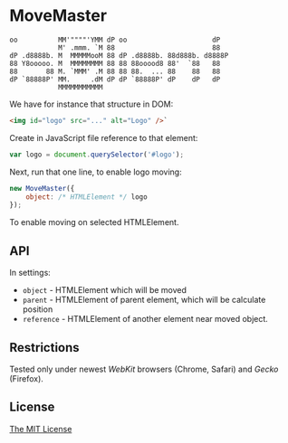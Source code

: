 # MoveMaster

```
oo          MM'""""'YMM dP oo                     dP
            M' .mmm. `M 88                        88
dP .d8888b. M  MMMMMooM 88 dP .d8888b. 88d888b. d8888P
88 Y8ooooo. M  MMMMMMMM 88 88 88ooood8 88'  `88   88
88       88 M. `MMM' .M 88 88 88.  ... 88    88   88
dP `88888P' MM.     .dM dP dP `88888P' dP    dP   dP
            MMMMMMMMMMM

```

We have for instance that structure in DOM:

```html
<img id="logo" src="..." alt="Logo" />`
```

Create in JavaScript file reference to that element:

```js
var logo = document.querySelector('#logo');
```

Next, run that one line, to enable logo moving:

```js
new MoveMaster({
    object: /* HTMLElement */ logo
});
```

To enable moving on selected HTMLElement.

## API

In settings:

 - `object` - HTMLElement which will be moved
 - `parent` - HTMLElement of parent element, which will be calculate position
 - `reference` - HTMLElement of another element near moved object.

## Restrictions

Tested only under newest _WebKit_ browsers (Chrome, Safari) and _Gecko_ (Firefox).

## License

[The MIT License][0]


[0]: http://piecioshka.mit-license.org
